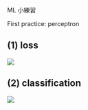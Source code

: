 ML 小練習

First practice: perceptron 

(1) loss
----------
![](https://i.imgur.com/F16zCkC.png)

(2) classification
----------
![](https://i.imgur.com/l3sdhZr.png)
